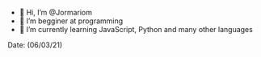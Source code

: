 - 👋 Hi, I’m @Jormariom
- 👀 I’m begginer at programming
- 🌱 I’m currently learning JavaScript, Python and many other languages

Date: (06/03/21)

<!---
Jormariom/Jormariom is a ✨ special ✨ repository because its `README.md` (this file) appears on your GitHub profile.
You can click the Preview link to take a look at your changes.
--->

